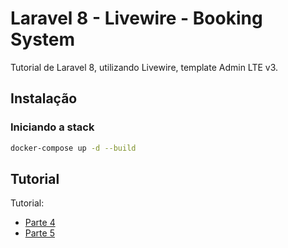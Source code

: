 # Laravel 8 - Livewire - Booking System

Tutorial de Laravel 8, utilizando Livewire, template Admin LTE v3.

## Instalação

### Iniciando a stack

```bash
docker-compose up -d --build
```

## Tutorial

Tutorial:
* [Parte 4](https://www.youtube.com/watch?v=CBL17MxWi_4&list=PLGg3vnFos8GMxYSWRBce3LH_SREan7my8&index=4)
* [Parte 5](https://www.youtube.com/watch?v=AKX-SJ2zMG8&list=PLGg3vnFos8GMxYSWRBce3LH_SREan7my8&index=5)
